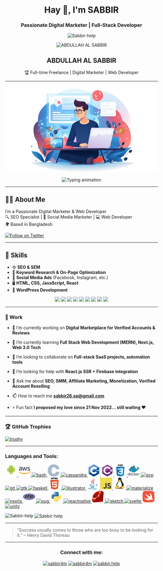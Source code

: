 <h1 align="center">Hay 👋, I'm SABBIR</h1>
<h3 align="center">Passionate Digital Marketer | Full-Stack Developer</h3>

<p align="center"> <img src="https://komarev.com/ghpvc/?username=Sabbir-help&label=Profile%20views&color=0e75b6&style=flat" alt="Sabbir-help" /> </p>


<div align="center">
  <img width="140" src="https://user-images.githubusercontent.com/6661165/91657958-61b4fd00-eb00-11ea-9def-dc7ef5367e34.png"  alt="ABDULLAH AL SABBIR"/>
  <h2 align="center">ABDULLAH AL SABBIR</h2>
  <p align="center">🏆 Full-time Freelance | Digital Marketer | Web Developer</p>
</div>

---

<p align="center">
  <img src="https://github.com/Sabbir-help/image/blob/main/1692187104188-removebg-preview-removebg-preview.png?raw=true" width="800" alt="Digital Marketer"/>
</p>


<p align="center">
  <img src="https://readme-typing-svg.herokuapp.com?font=Fira+Code&size=24&pause=1000&color=FFFF00&width=435&lines=Passionate+Digital+Marketer;Full-Stack+Developer" alt="Typing animation" />
</p>

---

## 🙋‍♂️ About Me
I’m a Passionate Digital Marketer & Web Developer  
🔍 SEO Specialist | 📱 Social Media Marketer | 💻 Web Developer  
🌍 Based in Bangladesh  


<p align="left">
  <a href="https://twitter.com/sabbir4m" target="_blank">
    <img src="https://img.shields.io/badge/Follow%20me-@SABBIR4M-1DA1F2?style=for-the-badge&logo=twitter&logoColor=white" alt="Follow on Twitter">
  </a>
</p>

---

<h2>💼 Skills</h2>

<ul>
  <li>⚙️ <strong>SEO & SEM</strong></li>
  <li>🧠 <strong>Keyword Research & On-Page Optimization</strong></li>
  <li>📲 <strong>Social Media Ads</strong> (Facebook, Instagram, etc.)</li>
  <li>🖥️ <strong>HTML, CSS, JavaScript, React</strong></li>
  <li>🔧 <strong>WordPress Development</strong></li>
  
</ul>

<p align="center">
  <img src="https://img.shields.io/badge/Code-HTML-orange" />
  <img src="https://img.shields.io/badge/Code-CSS-blue" />
  <img src="https://img.shields.io/badge/Code-JavaScript-yellow" />
  <img src="https://img.shields.io/badge/Framework-React-61DAFB" />
  <img src="https://img.shields.io/badge/CMS-WordPress-21759B" />
  <img src="https://img.shields.io/badge/Skill-SEO-brightgreen" />
  <img src="https://img.shields.io/badge/Marketing-Social_Media-ff69b4" />
  <img src="https://img.shields.io/badge/Ads-Google_Ads-blue" />
  <img src="https://img.shields.io/badge/Ads-Facebook_Ads-1877F2" />
</p>

---

### 🔷 Work

- 🔭 I’m currently working on **Digital Marketplace for Verified Accounts & Reviews**

- 🌱 I’m currently learning **Full Stack Web Development (MERN), Next.js, Web 3.0 Tech**

- 👯 I’m looking to collaborate on **Full-stack SaaS projects, automation tools**

- 🤝 I’m looking for help with **React.js SSR + Firebase integration**

- 💬 Ask me about **SEO, SMM, Affiliate Marketing, Monetization, Verified Account Reselling**

- 📫 How to reach me **sabbir26.sp@gmail.com**

- ⚡ Fun fact **I proposed my love since 21 Nov 2022... still waiting ❤️**

---

### 🏆 GitHub Trophies

[![trophy](https://github-profile-trophy.vercel.app/?username=ryo-ma)](https://github.com/ryo-ma/github-profile-trophy)

---

<h3 align="left">Languages and Tools:</h3>
<p align="left"> <a href="https://developer.android.com" target="_blank" rel="noreferrer"> <img src="https://raw.githubusercontent.com/devicons/devicon/master/icons/android/android-original-wordmark.svg" alt="android" width="40" height="40"/> </a> <a href="https://aws.amazon.com" target="_blank" rel="noreferrer"> <img src="https://raw.githubusercontent.com/devicons/devicon/master/icons/amazonwebservices/amazonwebservices-original-wordmark.svg" alt="aws" width="40" height="40"/> </a> <a href="https://www.gnu.org/software/bash/" target="_blank" rel="noreferrer"> <img src="https://www.vectorlogo.zone/logos/gnu_bash/gnu_bash-icon.svg" alt="bash" width="40" height="40"/> </a> <a href="https://www.cprogramming.com/" target="_blank" rel="noreferrer"> <img src="https://raw.githubusercontent.com/devicons/devicon/master/icons/c/c-original.svg" alt="c" width="40" height="40"/> </a> <a href="https://cassandra.apache.org/" target="_blank" rel="noreferrer"> <img src="https://www.vectorlogo.zone/logos/apache_cassandra/apache_cassandra-icon.svg" alt="cassandra" width="40" height="40"/> </a> <a href="https://www.w3schools.com/cpp/" target="_blank" rel="noreferrer"> <img src="https://raw.githubusercontent.com/devicons/devicon/master/icons/cplusplus/cplusplus-original.svg" alt="cplusplus" width="40" height="40"/> </a> <a href="https://www.w3schools.com/cs/" target="_blank" rel="noreferrer"> <img src="https://raw.githubusercontent.com/devicons/devicon/master/icons/csharp/csharp-original.svg" alt="csharp" width="40" height="40"/> </a> <a href="https://www.w3schools.com/css/" target="_blank" rel="noreferrer"> <img src="https://raw.githubusercontent.com/devicons/devicon/master/icons/css3/css3-original-wordmark.svg" alt="css3" width="40" height="40"/> </a> <a href="https://www.docker.com/" target="_blank" rel="noreferrer"> <img src="https://raw.githubusercontent.com/devicons/devicon/master/icons/docker/docker-original-wordmark.svg" alt="docker" width="40" height="40"/> </a> <a href="https://cloud.google.com" target="_blank" rel="noreferrer"> <img src="https://www.vectorlogo.zone/logos/google_cloud/google_cloud-icon.svg" alt="gcp" width="40" height="40"/> </a> <a href="https://git-scm.com/" target="_blank" rel="noreferrer"> <img src="https://www.vectorlogo.zone/logos/git-scm/git-scm-icon.svg" alt="git" width="40" height="40"/> </a> <a href="https://www.gtk.org/" target="_blank" rel="noreferrer"> <img src="https://upload.wikimedia.org/wikipedia/commons/7/71/GTK_logo.svg" alt="gtk" width="40" height="40"/> </a> <a href="https://www.haskell.org/" target="_blank" rel="noreferrer"> <img src="https://upload.wikimedia.org/wikipedia/commons/1/1c/Haskell-Logo.svg" alt="haskell" width="40" height="40"/> </a> <a href="https://www.w3.org/html/" target="_blank" rel="noreferrer"> <img src="https://raw.githubusercontent.com/devicons/devicon/master/icons/html5/html5-original-wordmark.svg" alt="html5" width="40" height="40"/> </a> <a href="https://www.adobe.com/in/products/illustrator.html" target="_blank" rel="noreferrer"> <img src="https://www.vectorlogo.zone/logos/adobe_illustrator/adobe_illustrator-icon.svg" alt="illustrator" width="40" height="40"/> </a> <a href="https://www.java.com" target="_blank" rel="noreferrer"> <img src="https://raw.githubusercontent.com/devicons/devicon/master/icons/java/java-original.svg" alt="java" width="40" height="40"/> </a> <a href="https://developer.mozilla.org/en-US/docs/Web/JavaScript" target="_blank" rel="noreferrer"> <img src="https://raw.githubusercontent.com/devicons/devicon/master/icons/javascript/javascript-original.svg" alt="javascript" width="40" height="40"/> </a> <a href="https://www.linux.org/" target="_blank" rel="noreferrer"> <img src="https://raw.githubusercontent.com/devicons/devicon/master/icons/linux/linux-original.svg" alt="linux" width="40" height="40"/> </a> <a href="https://materializecss.com/" target="_blank" rel="noreferrer"> <img src="https://raw.githubusercontent.com/prplx/svg-logos/5585531d45d294869c4eaab4d7cf2e9c167710a9/svg/materialize.svg" alt="materialize" width="40" height="40"/> </a> <a href="https://nextjs.org/" target="_blank" rel="noreferrer"> <img src="https://cdn.worldvectorlogo.com/logos/nextjs-2.svg" alt="nextjs" width="40" height="40"/> </a> <a href="https://www.php.net" target="_blank" rel="noreferrer"> <img src="https://raw.githubusercontent.com/devicons/devicon/master/icons/php/php-original.svg" alt="php" width="40" height="40"/> </a> <a href="https://pugjs.org" target="_blank" rel="noreferrer"> <img src="https://cdn.worldvectorlogo.com/logos/pug.svg" alt="pug" width="40" height="40"/> </a> <a href="https://www.python.org" target="_blank" rel="noreferrer"> <img src="https://raw.githubusercontent.com/devicons/devicon/master/icons/python/python-original.svg" alt="python" width="40" height="40"/> </a> <a href="https://reactnative.dev/" target="_blank" rel="noreferrer"> <img src="https://reactnative.dev/img/header_logo.svg" alt="reactnative" width="40" height="40"/> </a> <a href="https://www.ruby-lang.org/en/" target="_blank" rel="noreferrer"> <img src="https://raw.githubusercontent.com/devicons/devicon/master/icons/ruby/ruby-original.svg" alt="ruby" width="40" height="40"/> </a> <a href="https://www.sketch.com/" target="_blank" rel="noreferrer"> <img src="https://www.vectorlogo.zone/logos/sketchapp/sketchapp-icon.svg" alt="sketch" width="40" height="40"/> </a> <a href="https://svelte.dev" target="_blank" rel="noreferrer"> <img src="https://upload.wikimedia.org/wikipedia/commons/1/1b/Svelte_Logo.svg" alt="svelte" width="40" height="40"/> </a> <a href="https://developer.apple.com/swift/" target="_blank" rel="noreferrer"> <img src="https://raw.githubusercontent.com/devicons/devicon/master/icons/swift/swift-original.svg" alt="swift" width="40" height="40"/> </a> <a href="https://unity.com/" target="_blank" rel="noreferrer"> <img src="https://www.vectorlogo.zone/logos/unity3d/unity3d-icon.svg" alt="unity" width="40" height="40"/> </a> </p>


<p><img align="left" src="https://github-readme-stats.vercel.app/api/top-langs?username=Sabbir-help&show_icons=true&locale=en&layout=compact" alt="Sabbir-help" /></p>

<p>&nbsp;<img align="center" src="https://github-readme-stats.vercel.app/api?username=Sabbir-help&show_icons=true&locale=en" alt="Sabbir-help" /></p>

---

> “Success usually comes to those who are too busy to be looking for it.” – Henry David Thoreau

---

<h3 align="center">Connect with me:</h3>
<p align="center">
<a href="https://twitter.com/sabbir4m" target="blank"><img align="center" src="https://raw.githubusercontent.com/rahuldkjain/github-profile-readme-generator/master/src/images/icons/Social/twitter.svg" alt="sabbir4m" height="30" width="40" /></a>
<a href="https://fb.com/sabbir4m" target="blank"><img align="center" src="https://raw.githubusercontent.com/rahuldkjain/github-profile-readme-generator/master/src/images/icons/Social/facebook.svg" alt="sabbir4m" height="30" width="40" /></a>
<a href="https://instagram.com/sabbir.help" target="blank"><img align="center" src="https://raw.githubusercontent.com/rahuldkjain/github-profile-readme-generator/master/src/images/icons/Social/instagram.svg" alt="sabbir.help" height="30" width="40" /></a>
</p>
